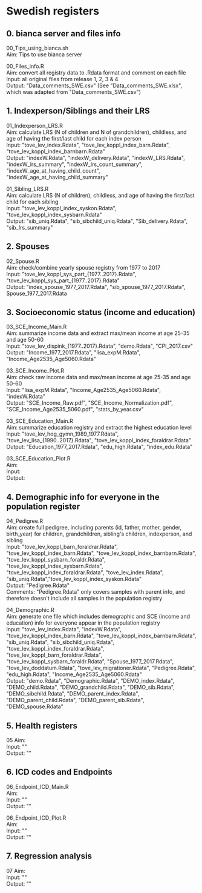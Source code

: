 # Swedish registers


## 0. bianca server and files info
00_Tips_using_bianca.sh  
Aim: Tips to use bianca server 

00_Files_info.R  
Aim: convert all registry data to .Rdata format and comment on each file  
Input: all original files from release 1, 2, 3 & 4  
Output: "Data_comments_SWE.csv" (See "Data_comments_SWE.xlsx", which was adapted from "Data_comments_SWE.csv")  


## 1. Indexperson/Siblings and their LRS
01_Indexperson_LRS.R  
Aim: calculate LRS (N of children and N of grandchildren), childless, and age of having the first/last child for each index person   
Input: "tove_lev_index.Rdata", "tove_lev_koppl_index_barn.Rdata", "tove_lev_koppl_index_barnbarn.Rdata"   
Output: "indexW.Rdata", "indexW_delivery.Rdata", "indexW_LRS.Rdata", "indexW_lrs_summary", "indexW_lrs_count_summary", "indexW_age_at_having_child_count", "indexW_age_at_having_child_summary"  

01_Sibling_LRS.R  
Aim: calculate LRS (N of children), childless, and age of having the first/last child for each sibling   
Input: "tove_lev_koppl_index_syskon.Rdata", "tove_lev_koppl_index_sysbarn.Rdata"     
Output: "sib_uniq.Rdata", "sib_sibchild_uniq.Rdata", "Sib_delivery.Rdata", "sib_lrs_summary"  


## 2. Spouses
02_Spouse.R  
Aim: check/combine yearly spouse registry from 1977 to 2017   
Input: "tove_lev_koppl_sys_part_{1977..2017}.Rdata", "tove_lev_koppl_sys_part_{1977..2017}.Rdata"    
Output: "index_spouse_1977_2017.Rdata", "sib_spouse_1977_2017.Rdata", Spouse_1977_2017.Rdata  


## 3. Socioeconomic status (income and education)
03_SCE_Income_Main.R   
Aim: summarize income data and extract max/mean income at age 25-35 and age 50-60   
Input: "tove_lev_dispink_{1977..2017}.Rdata", "demo.Rdata", "CPI_2017.csv"  
Output: "Income_1977_2017.Rdata", "lisa_expM.Rdata", "Income_Age2535_Age5060.Rdata" 

03_SCE_Income_Plot.R  
Aim: check raw income data and max/mean income at age 25-35 and age 50-60  
Input: "lisa_expM.Rdata", "Income_Age2535_Age5060.Rdata", "indexW.Rdata"  
Output: "SCE_Income_Raw.pdf", "SCE_Income_Normalization.pdf", "SCE_Income_Age2535_5060.pdf", "stats_by_year.csv"     

03_SCE_Education_Main.R  
Aim: summarize education registry and extract the highest education level    
Input: "tove_lev_hog_gymn_1989_1977.Rdata", "tove_lev_lisa_{1990..2017}.Rdata", "tove_lev_koppl_index_foraldrar.Rdata"     
Output: "Education_1977_2017.Rdata", "edu_high.Rdata", "index_edu.Rdata"     

03_SCE_Education_Plot.R  
Aim:  
Input:  
Output:  


## 4. Demographic info for everyone in the population register
04_Pedigree.R  
Aim: create full pedigree, including parents (id, father, mother, gender, birth_year) for children, grandchildren, sibling's children, indexperson, and sibling   
Input: "tove_lev_koppl_barn_foraldrar.Rdata", "tove_lev_koppl_index_barn.Rdata", "tove_lev_koppl_index_barnbarn.Rdata", "tove_lev_koppl_sysbarn_foraldr.Rdata", "tove_lev_koppl_index_sysbarn.Rdata", "tove_lev_koppl_index_foraldrar.Rdata", "tove_lev_index.Rdata", "sib_uniq.Rdata","tove_lev_koppl_index_syskon.Rdata"      
Output: "Pedigree.Rdata"   
Comments: "Pedigree.Rdata" only covers samples with parent info, and therefore doesn't include all samples in the population registry  


04_Demographic.R  
Aim: generate one file which includes demographic and SCE (income and education) info for everyone appear in the population registry   
Input: "tove_lev_index.Rdata", "indexW.Rdata", "tove_lev_koppl_index_barn.Rdata", "tove_lev_koppl_index_barnbarn.Rdata", "sib_uniq.Rdata", "sib_sibchild_uniq.Rdata", "tove_lev_koppl_index_foraldrar.Rdata", "tove_lev_koppl_barn_foraldrar.Rdata", "tove_lev_koppl_sysbarn_foraldr.Rdata", "Spouse_1977_2017.Rdata", "tove_lev_doddatum.Rdata", "tove_lev_migrationer.Rdata", "Pedigree.Rdata", "edu_high.Rdata", "Income_Age2535_Age5060.Rdata"    
Output: "demo.Rdata", "Demographic.Rdata", "DEMO_index.Rdata", "DEMO_child.Rdata", "DEMO_grandchild.Rdata", "DEMO_sib.Rdata", "DEMO_sibchild.Rdata", "DEMO_parent_index.Rdata", "DEMO_parent_child.Rdata", "DEMO_parent_sib.Rdata", "DEMO_spouse.Rdata"     


## 5. Health registers
05
Aim:   
Input: ""   
Output: ""   


## 6. ICD codes and Endpoints  
06_Endpoint_ICD_Main.R  
Aim:    
Input: ""   
Output: ""  

06_Endpoint_ICD_Plot.R  
Aim:    
Input: ""   
Output: ""  


## 7. Regression analysis
07
Aim:   
Input: ""   
Output: ""   


